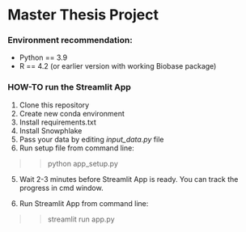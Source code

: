 # Master Thesis Project

### Environment recommendation: 
- Python == 3.9
- R == 4.2 (or earlier version with working Biobase package)

### HOW-TO run the Streamlit App

1. Clone this repository
2. Create new conda environment
3. Install requirements.txt
4. Install Snowphlake
5. Pass your data by editing *input_data.py* file
6. Run setup file from command line:

>> python app_setup.py

5. Wait 2-3 minutes before Streamlit App is ready. You can track the progress in cmd window. 

6. Run Streamlit App from command line:

>> streamlit run app.py

